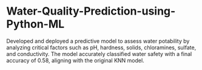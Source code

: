# Water-Quality-Prediction-using-Python-ML
Developed and deployed a predictive model to assess water  potability by analyzing critical factors such as pH, hardness,  solids, chloramines, sulfate, and   conductivity. The model accurately classified water safety with  a final accuracy of 0.58, aligning with the original KNN model.
